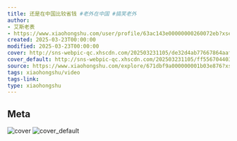 ```yaml
---
title: 还是在中国比较省钱 #老外在中国 #搞笑老外
author:
- 艾斯老表
- https://www.xiaohongshu.com/user/profile/63ac143e00000000260072eb?xsec_token=undefined
created: 2025-03-23T00:00:00
modified: 2025-03-23T00:00:00
cover: http://sns-webpic-qc.xhscdn.com/202503231105/de32d4ab77667864aafabc720cbb2be3/1040g008319enrpsn5q005otc2gv9gsnb9epng3o!nc_n_webp_prv_1
cover_default: http://sns-webpic-qc.xhscdn.com/202503231105/ff55670440335849e9dff8af28b904c0/1040g008319enrpsn5q005otc2gv9gsnb9epng3o!nc_n_webp_mw_1
source: https://www.xiaohongshu.com/explore/671dbf9a000000001b03e876?xsec_token=ABsioPC3UUknziuIK7tOCAPAAYWw06N4133tBGxbzy55k=
tags: xiaohongshu/video
tags-link:
type: xiaohongshu
---
```


## Meta

![cover](http://sns-webpic-qc.xhscdn.com/202503231105/de32d4ab77667864aafabc720cbb2be3/1040g008319enrpsn5q005otc2gv9gsnb9epng3o!nc_n_webp_prv_1)
![cover_default](http://sns-webpic-qc.xhscdn.com/202503231105/ff55670440335849e9dff8af28b904c0/1040g008319enrpsn5q005otc2gv9gsnb9epng3o!nc_n_webp_mw_1)
